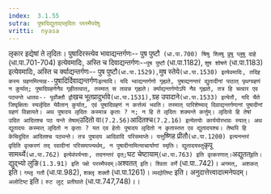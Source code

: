 ```yaml
---
index:  3.1.55
sutra:  पुषादिद्युताद्य्लृदितः परस्मैपदेषु
vritti:  nyasa
---
```


लृकार इद्येषां ते लृदितः। पुषादिरस्त्येव भावाद्यन्तर्गणः-- पुष पुष्टौ` (धा.पा.700) श्रिषु श्लिषु प्रुषु प्लुषु दाहे` (धा.पा.701-704) इत्येवमादिः, अस्ति च दिवाद्यन्तर्गणः--`पुष पुष्टौ` (धा.पा.1182), `शुष शोषणे` (धा.पा.1183) इत्येवमादिः, अस्ति च र्क्याद्यन्तर्गणः-- पुष पुष्टौ` (धा.पा.1529), `मुष स्तेये` (धा.पा.1530) इत्येवमादिः, तदिह कस्य ग्रहणमित्याह-- `पुषादिर्दिवाद्यन्तर्गणः` इत्यादि। यदि भ्वाद्यन्तर्गणो गृह्यते, पुषाद्यनन्तरं द्युतादीनां पाठात् पृथग्ग्रहणं न कुर्यात्; पुषादिग्रहणेनैव गृहीतत्वात्, तस्मात् स तावन्न गृह्यते। र्क्याद्यन्तर्गणोऽपि नैव गृह्यते, तत्र हि चत्वार एव पठ्यन्ते धातवः-- पूर्वोक्तौ द्वौ `खच भूतप्रादुर्भावे` (धा.पा.1531), `ग्रह उपादाने` (धा.पा.1533) इत्येतौ, यदि चैते जिघृक्षिताः स्यर्लृदित येवैतान् कुर्यात्, एवं पुषादिग्रहणं न कर्त्तव्यं भवति। तस्मात् पारिशेष्याद् दिवाद्यन्तर्गणानां पुषादीनां ग्रहणं विज्ञायते। अथ पुषादय लृदितः कस्मान्न कृताः ? न; न हि ते लृदितः शक्यन्ते कर्त्तुम्। लृदित्वे हि तेषां उदित आदितश्च पठ
यन्ते तेषाम् `उदितो वा` (7.2.56) `आदितश्च` (7.2.16) इत्येतयोः कार्ययोरभावः स्यात्। अथ द्युतादयः कस्मात् लृदितो न कृताः ? यत एव हेतोः पुषादय लृदितो न कृतास्तत एव द्युतादयश्च। तेष्वपि हि केचिदुदित आदितश्च पठ्यन्ते। तत्र पुषादय आदिवादि परिसमाप्तेः। यत्तु `ष्णिह प्रीतौ` (धा.पा.1200) इत्यनन्तरं वृदिति वृत्करणं तद् रवादीनां परिसमाप्त्यर्थम्, न पुषादीनामित्याचार्याणां स्मृतिः। द्युतादयस्तु `कृपू सामर्थ्ये` (धा.पा.762) इत्येवंपर्यन्ताः, तदनन्तरं वृत्; `घट चेष्टायाम्` (धा.पा.763) इति वृत्करणात्। `अद्युतत्` इति। `द्युद्भ्यो लुङि` (1.3.91) इति पक्षे परस्मैपदम्। `अश्वतत्` इति। श्विता वर्णे` (धा.पा..742)। `अगमत्, अशकत्` इति। `गम्लृ गतौ` (धा.पा.982), `शक्लृ शक्तौ` (धा.पा.1261)। `व्यद्योतिष्ट` इति। अनुदात्तेत्त्वादात्मनेपदम्। `अलोटिष्ट` इति। `रुट लुट् प्रतीघाते` (धा.पा.747,748)।।

